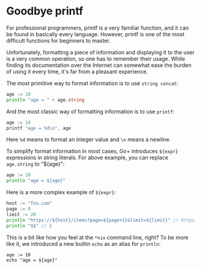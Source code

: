 Goodbye printf
=====

For professional programmers, printf is a very familiar function, and it can be found in basically every language. However, printf is one of the most difficult functions for beginners to master.

Unfortunately, formatting a piece of information and displaying it to the user is a very common operation, so one has to remember their usage. While finding its documentation over the Internet can somewhat ease the burden of using it every time, it's far from a pleasant experience.

The most primitive way to format information is to use `string concat`:

```go
age := 10
println "age = " + age.string
```

And the most classic way of formatting information is to use `printf`:

```go
age := 10
printf "age = %d\n", age
```

Here `%d` means to format an integer value and `\n` means a newline.

To simplify format information in most cases, Go+ introduces `${expr}` expressions in string literals. For above example, you can replace `age.string` to "${age}":

```go
age := 10
println "age = ${age}"
```

Here is a more complex example of `${expr}`:

```go
host := "foo.com"
page := 0
limit := 20
println "https://${host}/items?page=${page+1}&limit=${limit}" // https://foo.com/items?page=1&limit=20
println "$$" // $
```

This is a bit like how you feel at the `*nix` command line, right? To be more like it, we introduced a new builtin `echo` as an alias for `println`:

```
age := 10
echo "age = ${age}"
```

